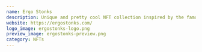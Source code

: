 ```yaml
---
name: Ergo Stonks
description: Unique and pretty cool NFT collection inspired by the famous "Stonks" meme.
website: https://ergostonks.com/
logo_image: ergostonks-logo.png
preview_image: ergostonks-preview.png
category: NFTs
---
```

